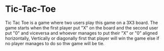 # Tic-Tac-Toe
Tic Tac Toe is a game where two users play this game on a 3X3 board. The game starts when the first player put "X" on the board and the second user put "0" and viceversa and whoever manages to put their "X" or "0" aligned horizontally, Vertically or diagonally first that player will win the game else if no player manages to do so thw game will be tie.

